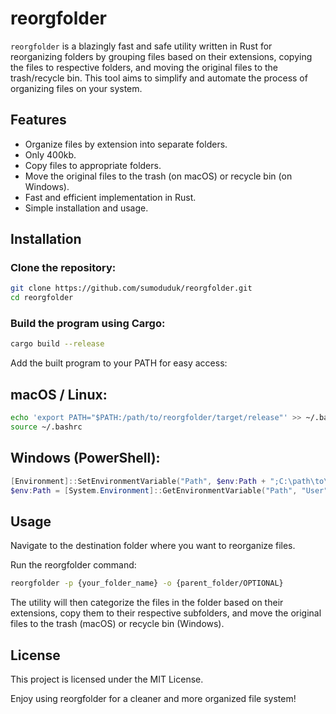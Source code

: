 # reorgfolder

`reorgfolder` is a blazingly fast and safe utility written in Rust for reorganizing folders by grouping files based on their extensions, copying the files to respective folders, and moving the original files to the trash/recycle bin. This tool aims to simplify and automate the process of organizing files on your system.

## Features

- Organize files by extension into separate folders.
- Only 400kb.
- Copy files to appropriate folders.
- Move the original files to the trash (on macOS) or recycle bin (on Windows).
- Fast and efficient implementation in Rust.
- Simple installation and usage.

## Installation

### Clone the repository:

```bash
git clone https://github.com/sumoduduk/reorgfolder.git
cd reorgfolder
```

### Build the program using Cargo:

```bash
cargo build --release
```

Add the built program to your PATH for easy access:

## macOS / Linux:

```bash
echo 'export PATH="$PATH:/path/to/reorgfolder/target/release"' >> ~/.bashrc
source ~/.bashrc
```

## Windows (PowerShell):

```powershell
[Environment]::SetEnvironmentVariable("Path", $env:Path + ";C:\path\to\reorgfolder\target\release", "User")
$env:Path = [System.Environment]::GetEnvironmentVariable("Path", "User")
```

## Usage

Navigate to the destination folder where you want to reorganize files.

Run the reorgfolder command:

```bash
reorgfolder -p {your_folder_name} -o {parent_folder/OPTIONAL}
```

The utility will then categorize the files in the folder based on their extensions, copy them to their respective subfolders, and move the original files to the trash (macOS) or recycle bin (Windows).

## License

This project is licensed under the MIT License.

Enjoy using reorgfolder for a cleaner and more organized file system!
